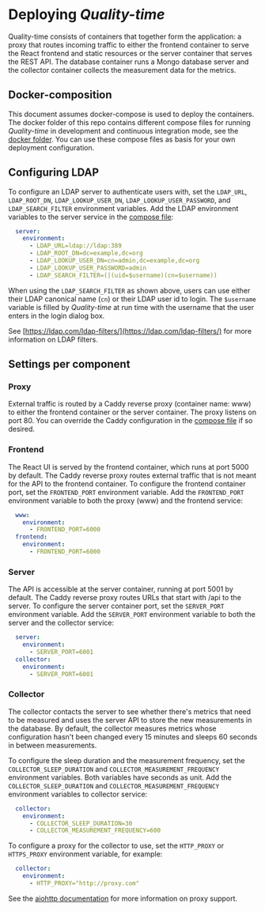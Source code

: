 # Deploying *Quality-time*

Quality-time consists of containers that together form the application: a proxy that routes incoming traffic to either the frontend container to serve the React frontend and static resources or the server container that serves the REST API. The database container runs a Mongo database server and the collector container collects the measurement data for the metrics.

## Docker-composition

This document assumes docker-compose is used to deploy the containers. The docker folder of this repo contains different compose files for running *Quality-time* in development and continuous integration mode, see the [docker folder](../docker). You can use these compose files as basis for your own deployment configuration.

## Configuring LDAP

To configure an LDAP server to authenticate users with, set the `LDAP_URL`, `LDAP_ROOT_DN`, `LDAP_LOOKUP_USER_DN`, `LDAP_LOOKUP_USER_PASSWORD`, and `LDAP_SEARCH_FILTER` environment variables. Add the LDAP environment variables to the server service in the [compose file](../docker/docker-compose.yml):

```yaml
  server:
    environment:
      - LDAP_URL=ldap://ldap:389
      - LDAP_ROOT_DN=dc=example,dc=org
      - LDAP_LOOKUP_USER_DN=cn=admin,dc=example,dc=org
      - LDAP_LOOKUP_USER_PASSWORD=admin
      - LDAP_SEARCH_FILTER=(|(uid=$username)(cn=$username))
```

When using the `LDAP_SEARCH_FILTER` as shown above, users can use either their LDAP canonical name (`cn`) or their LDAP user id to login. The `$username` variable is filled by *Quality-time* at run time with the username that the user enters in the login dialog box.

See [https://ldap.com/ldap-filters/](https://ldap.com/ldap-filters/) for more information on LDAP filters.

## Settings per component

### Proxy

External traffic is routed by a Caddy reverse proxy (container name: www) to either the frontend container or the server container. The proxy listens on port 80. You can override the Caddy configuration in the [compose file](../docker/docker-compose.yml) if so desired.

### Frontend

The React UI is served by the frontend container, which runs at port 5000 by default. The Caddy reverse proxy routes external traffic that is not meant for the API to the frontend container. To configure the frontend container port, set the `FRONTEND_PORT` environment variable. Add the `FRONTEND_PORT` environment variable to both the proxy (www) and the frontend service:

```yaml
  www:
    environment:
      - FRONTEND_PORT=6000
  frontend:
    environment:
      - FRONTEND_PORT=6000
```

### Server

The API is accessible at the server container, running at port 5001 by default. The Caddy reverse proxy routes URLs that start with /api to the server. To configure the server container port, set the `SERVER_PORT` environment variable. Add the `SERVER_PORT` environment variable to both the server and the collector service:

```yaml
  server:
    environment:
      - SERVER_PORT=6001
  collector:
    environment:
      - SERVER_PORT=6001
```

### Collector

The collector contacts the server to see whether there's metrics that need to be measured and uses the server API to store the new measurements in the database. By default, the collector measures metrics whose configuration hasn't been changed every 15 minutes and sleeps 60 seconds in between measurements.

To configure the sleep duration and the measurement frequency, set the `COLLECTOR_SLEEP_DURATION` and `COLLECTOR_MEASUREMENT_FREQUENCY` environment variables. Both variables have seconds as unit. Add the `COLLECTOR_SLEEP_DURATION` and `COLLECTOR_MEASUREMENT_FREQUENCY` environment variables to collector service:

```yaml
  collector:
    environment:
      - COLLECTOR_SLEEP_DURATION=30
      - COLLECTOR_MEASUREMENT_FREQUENCY=600
```

To configure a proxy for the collector to use, set the `HTTP_PROXY` or `HTTPS_PROXY` environment variable, for example:

```yaml
  collector:
    environment:
      - HTTP_PROXY="http://proxy.com"
```

See the [aiohttp documentation](https://docs.aiohttp.org/en/stable/client_advanced.html#proxy-support) for more information on proxy support.
